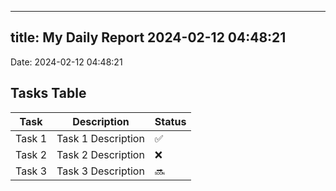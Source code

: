 
---
title: My Daily Report 2024-02-12 04:48:21
---

Date: 2024-02-12 04:48:21

## Tasks Table

| Task | Description | Status |
|------|-------------|--------|
| Task 1 | Task 1 Description | ✅ |
| Task 2 | Task 2 Description | ❌ |
| Task 3 | Task 3 Description | 🔜 |
